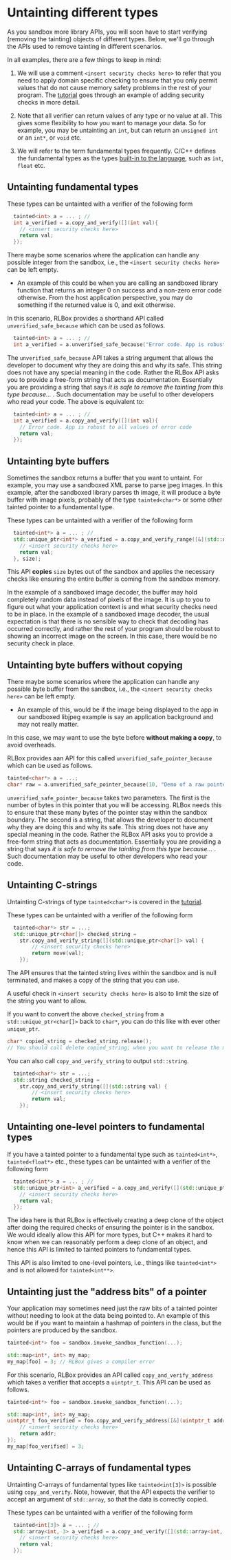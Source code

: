 # Untainting different types

As you sandbox more library APIs, you will soon have to start verifying
(removing the tainting) objects of different types. Below, we'll go through the
APIs used to remove tainting in different scenarios.

In all examples, there are a few things to keep in mind:

1. We will use a comment `<insert security checks here>` to refer that you need
to apply domain specific checking to ensure that you only permit values that do
not cause memory safety problems in the rest of your program. The
[tutorial](/chapters/tutorial/noop-sandbox/untaint.md) goes through an example
of adding security checks in more detail.

2. Note that all verifier can return values of any type or no value at all. This
gives some flexibility to how you want to manage your data. So for example, you
may be untainting an `int`, but can return an `unsigned int` or an `int*`, or
`void` etc.

3. We will refer to the term fundamental types frequently. C/C++ defines the
fundamental types as the types [built-in to the
language](https://en.cppreference.com/w/cpp/language/types.html), such as `int`,
`float` etc.

## Untainting fundamental types

These types can be untainted with a verifier of the following form

```cpp
  tainted<int> a = ... ; //
  int a_verified = a.copy_and_verify([](int val){
    // <insert security checks here>
    return val;
  });
```

There maybe some scenarios where the application can handle any possible integer
from the sandbox, i.e., the `<insert security checks here>` can be left empty.

- An example of this could be when you are calling an sandboxed library function
that returns an integer 0 on success and a non-zero error code otherwise. From
the host application perspective, you may do something if the returned value is
0, and exit otherwise.


In this scenario, RLBox provides a shorthand API called
`unverified_safe_because` which can be used as follows.

```cpp
  tainted<int> a = ... ; //
  int a_verified = a.unverified_safe_because("Error code. App is robust to all values of error code");
```

The `unverified_safe_because` API takes a string argument that allows the
developer to document why they are doing this and why its safe. This string does
not have any special meaning in the code. Rather the RLBox API asks you to
provide a free-form string that acts as documentation. Essentially you are
providing a string that says _it is safe to remove the tainting from this type
because..._ . Such documentation may be useful to other developers who read your
code. The above is equivalent to:

```cpp
  tainted<int> a = ... ; //
  int a_verified = a.copy_and_verify([](int val){
    // Error code. App is robust to all values of error code
    return val;
  });
```

## Untainting byte buffers

Sometimes the sandbox returns a buffer that you want to untaint. For example,
you may use a sandboxed XML parse to parse jpeg images. In this example, after
the sandboxed library parses th image, it will produce a byte buffer with image
pixels, probably of the type `tainted<char*>` or some other tainted pointer to a
fundamental type.

These types can be untainted with a verifier of the following form

```cpp
  tainted<int*> a = ... ; //
  std::unique_ptr<int*> a_verified = a.copy_and_verify_range([&](std::unique_ptr<int*> val){
    // <insert security checks here>
    return val;
  }, size);
```

This API **copies** `size` bytes out of the sandbox and applies the necessary
checks like ensuring the entire buffer is coming from the sandbox memory.

In the example of a sandboxed image decoder, the buffer may hold completely
random data instead of pixels of the image. It is up to you to figure out what
your application context is and what security checks need to be in place. In the
example of a sandboxed image decoder, the usual expectation is that there is no
sensible way to check that decoding has occurred correctly, and rather the rest
of your program should be robust to showing an incorrect image on the screen. In
this case, there would be no security check in place.


## Untainting byte buffers without copying


There maybe some scenarios where the application can handle any possible byte
buffer from the sandbox, i.e., the `<insert security checks here>` can be left
empty.

- An example of this, would be if the image being displayed to the app in our
  sandboxed libjpeg example is say an application background and may not really
  matter.

In this case, we may want to use the byte before **without making a copy**, to
avoid overheads.

RLBox provides aan API for this called `unverified_safe_pointer_because` which
can be used as follows.

```cpp
tainted<char*> a = ...;
char* raw = a.unverified_safe_pointer_because(10, "Demo of a raw pointer");
```

`unverified_safe_pointer_because` takes two parameters. The first is the number
of bytes in this pointer that you will be accessing. RLBox needs this to ensure
that these many bytes of the pointer stay within the sandbox boundary. The
second is a string, that allows the developer to document why they are doing
this and why its safe. This string does not have any special meaning in the
code. Rather the RLBox API asks you to provide a free-form string that acts as
documentation. Essentially you are providing a string that says _it is safe to
remove the tainting from this type because..._ . Such documentation may be
useful to other developers who read your code.

## Untainting C-strings

Untainting C-strings of type `tainted<char*>` is covered in the
[tutorial](/chapters/tutorial/noop-sandbox/strings.md).

These types can be untainted with a verifier of the following form

```cpp
  tainted<char*> str = ...;
  std::unique_ptr<char[]> checked_string =
    str.copy_and_verify_string([](std::unique_ptr<char[]> val) {
        // <insert security checks here>
        return move(val);
    });
```
The API ensures that the tainted string lives within the sandbox and is null
terminated, and makes a copy of the string that you can use.

A useful check in `<insert security checks here>` is also to limit the size of
the string you want to allow.

If you want to convert the above `checked_string` from a
`std::unique_ptr<char[]>` back to `char*`, you can do this like with ever other
`unique_ptr`.

```cpp
char* copied_string = checked_string.release();
// You should call delete copied_string; when you want to release the memory.
```

You can also call `copy_and_verify_string` to output `std::string`.

```cpp
  tainted<char*> str = ...;
  std::string checked_string =
    str.copy_and_verify_string([](std::string val) {
        // <insert security checks here>
        return val;
    });
```

## Untainting one-level pointers to fundamental types

If you have a tainted pointer to a fundamental type such as `tainted<int*>`,
`tainted<float*>` etc., these types can be untainted with a verifier of the
following form

```cpp
  tainted<int*> a = ... ; //
  std::unique_ptr<int> a_verified = a.copy_and_verify([](std::unique_ptr<int> val){
    // <insert security checks here>
    return val;
  });
```

The idea here is that RLBox is effectively creating a deep clone of the object
after doing the required checks of ensuring the pointer is in the sandbox. We
would ideally allow this API for more types, but C++ makes it hard to know when
we can reasonably perform a deep clone of an object, and hence this API is
limited to tainted pointers to fundamental types.

This API is also limited to one-level pointers, i.e., things like
`tainted<int*>` and is not allowed for `tainted<int**>`.

## Untainting just the "address bits" of a pointer

Your application may sometimes need just the raw bits of a tainted pointer
without needing to look at the data being pointed to. An example of this would
be if you want to maintain a hashmap of pointers in the class, but the pointers
are produced by the sandbox.

```cpp
tainted<int*> foo = sandbox.invoke_sandbox_function(...);

std::map<int*, int> my_map;
my_map[foo] = 3; // RLBox gives a compiler error
```

For this scenario, RLBox provides an API called `copy_and_verify_address` which
takes a verifier that accepts a `uintptr_t`. This API can be used as follows.

```cpp
tainted<int*> foo = sandbox.invoke_sandbox_function(...);

std::map<int*, int> my_map;
uintptr_t foo_verified = foo.copy_and_verify_address([&](uintptr_t addr) {
    // <insert security checks here>
    return addr;
});
my_map[foo_verified] = 3;
```

## Untainting C-arrays of fundamental types

Untainting C-arrays of fundamental types like `tainted<int[3]>` is possible
using `copy_and_verify`. Note, however, that the API expects the verifier to
accept an argument of `std::array`, so that the data is correctly copied.

These types can be untainted with a verifier of the following form

```cpp
  tainted<int[3]> a = ... ; //
  std::array<int, 3> a_verified = a.copy_and_verify([](std::array<int, 3> val){
    // <insert security checks here>
    return val;
  });
```

<!--

## Tainted struct types

## Tainted one-level pointer to a struct types

-->